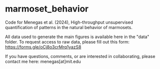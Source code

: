 # marmoset_behavior
Code for Menegas et al. (2024), High-throughput unsupervised quantification of patterns in the natural behavior of marmosets.

All data used to generate the main figures is available here in the "data" folder. To request access to raw data, please fill out this form:
https://forms.gle/oCj8o3crMrq1yazS8

If you have questions, comments, or are interested in collaborating, please contact me here: menegas[at]mit.edu
